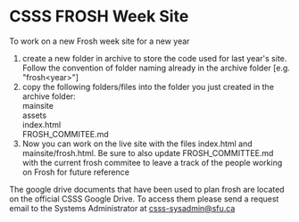 # CSSS FROSH Week Site

To work on a new Frosh week site for a new year  
 1. create a new folder in archive to store the code used for last year's site. Follow the convention of folder naming already in the archive folder [e.g. "frosh\<year\>"]  
 2. copy the following folders/files into the folder you just created in the archive folder:  
		mainsite  
		assets  
		index.html  
		FROSH_COMMITEE.md
 3. Now you can work on the live site with the files index.html and mainsite/frosh.html. Be sure to also update FROSH_COMMITTEE.md with the current frosh commitee to leave a track of the people working on Frosh for future reference  
  
The google drive documents that have been used to plan frosh are located on the official CSSS Google Drive. To access them please send a request email to the Systems Administrator at csss-sysadmin@sfu.ca
 
